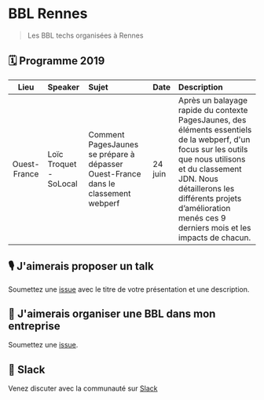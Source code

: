 # BBL Rennes

> Les BBL techs organisées à Rennes

## 🗓 Programme 2019

 Lieu | Speaker   | Sujet | Date                         | Description |
:------:|:--------|:-----------------------------|:-------|:--------|
Ouest-France | Loïc Troquet - SoLocal | Comment PagesJaunes se prépare à dépasser Ouest-France dans le classement webperf | 24 juin | Après un balayage rapide du contexte PagesJaunes, des éléments essentiels de la webperf, d'un focus sur les outils que nous utilisons et du classement JDN. Nous détaillerons les différents projets d’amélioration menés ces 9 derniers mois et les impacts de chacun. |


## 🎙 J'aimerais proposer un talk

Soumettez une [issue](https://github.com/rennestech/bbl/issues) avec le titre de votre présentation et une description.

## :office: J'aimerais organiser une BBL dans mon entreprise

Soumettez une [issue](https://github.com/rennestech/bbl/issues).

## 👋 Slack

Venez discuter avec la communauté sur [Slack](http://rennestech.slack.com)
